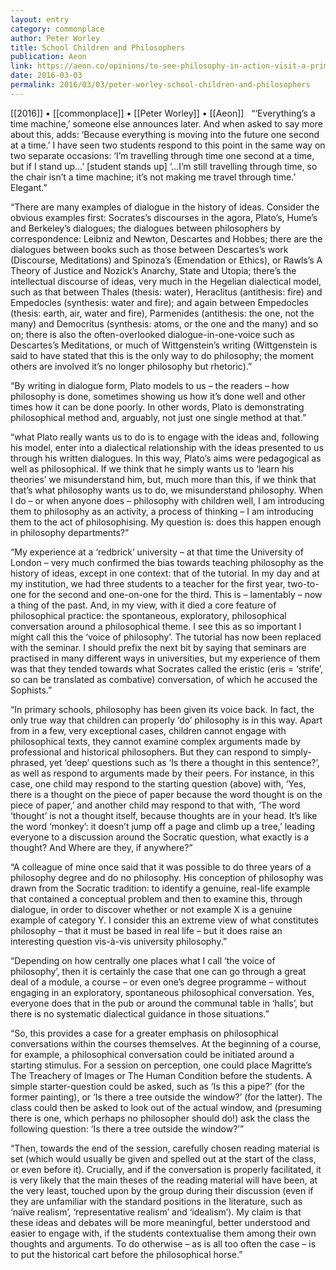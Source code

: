```yaml
---
layout: entry
category: commonplace
author: Peter Worley
title: School Children and Philosophers
publication: Aeon
link: https://aeon.co/opinions/to-see-philosophy-in-action-visit-a-primary-school-class
date: 2016-03-03
permalink: 2016/03/03/peter-worley-school-children-and-philosophers
---
```


[[2016]] • [[commonplace]] • [[Peter Worley]] • [[Aeon]]
 
“‘Everything’s a time machine,’ someone else announces later. And when asked to say more about this, adds: ‘Because everything is moving into the future one second at a time.’ I have seen two students respond to this point in the same way on two separate occasions: ‘I’m travelling through time one second at a time, but if I stand up…’ [student stands up] ‘…I’m still travelling through time, so the chair isn’t a time machine; it’s not making me travel through time.’ Elegant.”

“There are many examples of dialogue in the history of ideas. Consider the obvious examples first: Socrates’s discourses in the agora, Plato’s, Hume’s and Berkeley’s dialogues; the dialogues between philosophers by correspondence: Leibniz and Newton, Descartes and Hobbes; there are the dialogues between books such as those between Descartes’s work (Discourse, Meditations) and Spinoza’s (Emendation or Ethics), or Rawls’s A Theory of Justice and Nozick’s Anarchy, State and Utopia; there’s the intellectual discourse of ideas, very much in the Hegelian dialectical model, such as that between Thales (thesis: water), Heraclitus (antithesis: fire) and Empedocles (synthesis: water and fire); and again between Empedocles (thesis: earth, air, water and fire), Parmenides (antithesis: the one, not the many) and Democritus (synthesis: atoms, or the one and the many) and so on; there is also the often-overlooked dialogue-in-one-voice such as Descartes’s Meditations, or much of Wittgenstein’s writing (Wittgenstein is said to have stated that this is the only way to do philosophy; the moment others are involved it’s no longer philosophy but rhetoric).”

“By writing in dialogue form, Plato models to us – the readers – how philosophy is done, sometimes showing us how it’s done well and other times how it can be done poorly. In other words, Plato is demonstrating philosophical method and, arguably, not just one single method at that.”

“what Plato really wants us to do is to engage with the ideas and, following his model, enter into a dialectical relationship with the ideas presented to us through his written dialogues. In this way, Plato’s aims were pedagogical as well as philosophical. If we think that he simply wants us to ‘learn his theories’ we misunderstand him, but, much more than this, if we think that that’s what philosophy wants us to do, we misunderstand philosophy. When I do – or when anyone does – philosophy with children well, I am introducing them to philosophy as an activity, a process of thinking – I am introducing them to the act of philosophising. My question is: does this happen enough in philosophy departments?”

“My experience at a ‘redbrick’ university – at that time the University of London – very much confirmed the bias towards teaching philosophy as the history of ideas, except in one context: that of the tutorial. In my day and at my institution, we had three students to a teacher for the first year, two-to-one for the second and one-on-one for the third. This is – lamentably – now a thing of the past. And, in my view, with it died a core feature of philosophical practice: the spontaneous, exploratory, philosophical conversation around a philosophical theme. I see this as so important I might call this the ‘voice of philosophy’. The tutorial has now been replaced with the seminar. I should prefix the next bit by saying that seminars are practised in many different ways in universities, but my experience of them was that they tended towards what Socrates called the eristic (eris = ‘strife’, so can be translated as combative) conversation, of which he accused the Sophists.”

“In primary schools, philosophy has been given its voice back. In fact, the only true way that children can properly ‘do’ philosophy is in this way. Apart from in a few, very exceptional cases, children cannot engage with philosophical texts, they cannot examine complex arguments made by professional and historical philosophers. But they can respond to simply-phrased, yet ‘deep’ questions such as ‘Is there a thought in this sentence?’, as well as respond to arguments made by their peers. For instance, in this case, one child may respond to the starting question (above) with, ‘Yes, there is a thought on the piece of paper because the word thought is on the piece of paper,’ and another child may respond to that with, ‘The word ‘thought’ is not a thought itself, because thoughts are in your head. It’s like the word ‘monkey’: it doesn’t jump off a page and climb up a tree,’ leading everyone to a discussion around the Socratic question, what exactly is a thought? And Where are they, if anywhere?”

“A colleague of mine once said that it was possible to do three years of a philosophy degree and do no philosophy. His conception of philosophy was drawn from the Socratic tradition: to identify a genuine, real-life example that contained a conceptual problem and then to examine this, through dialogue, in order to discover whether or not example X is a genuine example of category Y. I consider this an extreme view of what constitutes philosophy – that it must be based in real life – but it does raise an interesting question vis-à-vis university philosophy.”

“Depending on how centrally one places what I call ‘the voice of philosophy’, then it is certainly the case that one can go through a great deal of a module, a course – or even one’s degree programme – without engaging in an exploratory, spontaneous philosophical conversation. Yes, everyone does that in the pub or around the communal table in ‘halls’, but there is no systematic dialectical guidance in those situations.”

“So, this provides a case for a greater emphasis on philosophical conversations within the courses themselves. At the beginning of a course, for example, a philosophical conversation could be initiated around a starting stimulus. For a session on perception, one could place Magritte’s The Treachery of Images or The Human Condition before the students. A simple starter-question could be asked, such as ‘Is this a pipe?’ (for the former painting), or ‘Is there a tree outside the window?’ (for the latter). The class could then be asked to look out of the actual window, and (presuming there is one, which perhaps no philosopher should do!) ask the class the following question: ‘Is there a tree outside the window?’”

“Then, towards the end of the session, carefully chosen reading material is set (which would usually be given and spelled out at the start of the class, or even before it). Crucially, and if the conversation is properly facilitated, it is very likely that the main theses of the reading material will have been, at the very least, touched upon by the group during their discussion (even if they are unfamiliar with the standard positions in the literature, such as ‘naïve realism’, ‘representative realism’ and ‘idealism’). My claim is that these ideas and debates will be more meaningful, better understood and easier to engage with, if the students contextualise them among their own thoughts and arguments. To do otherwise – as is all too often the case – is to put the historical cart before the philosophical horse.”

